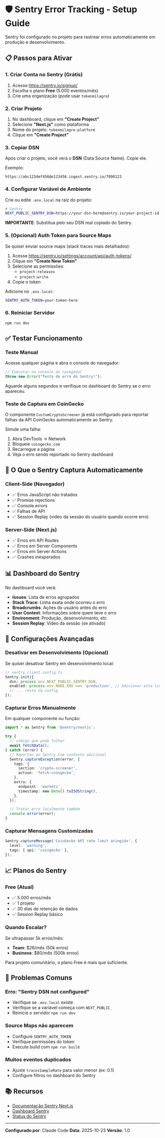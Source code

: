 # 🛡️ Sentry Error Tracking - Setup Guide

Sentry foi configurado no projeto para rastrear erros automaticamente em produção e desenvolvimento.

## 📋 Passos para Ativar

### 1. Criar Conta no Sentry (Grátis)

1. Acesse https://sentry.io/signup/
2. Escolha o plano **Free** (5.000 eventos/mês)
3. Crie uma organização (pode usar `tokenmilagre`)

### 2. Criar Projeto

1. No dashboard, clique em **"Create Project"**
2. Selecione **"Next.js"** como plataforma
3. Nome do projeto: `tokenmilagre-platform`
4. Clique em **"Create Project"**

### 3. Copiar DSN

Após criar o projeto, você verá o **DSN** (Data Source Name). Copie ele.

Exemplo:
```
https://abc123def456@o123456.ingest.sentry.io/7890123
```

### 4. Configurar Variável de Ambiente

Crie ou edite `.env.local` na raiz do projeto:

```bash
# Sentry
NEXT_PUBLIC_SENTRY_DSN=https://your-dsn-here@sentry.io/your-project-id
```

**IMPORTANTE**: Substitua pelo seu DSN real copiado do Sentry.

### 5. (Opcional) Auth Token para Source Maps

Se quiser enviar source maps (stack traces mais detalhados):

1. Acesse https://sentry.io/settings/account/api/auth-tokens/
2. Clique em **"Create New Token"**
3. Selecione as permissões:
   - `project:releases`
   - `project:write`
4. Copie o token

Adicione no `.env.local`:
```bash
SENTRY_AUTH_TOKEN=your-token-here
```

### 6. Reiniciar Servidor

```bash
npm run dev
```

## ✅ Testar Funcionamento

### Teste Manual

Acesse qualquer página e abra o console do navegador:

```javascript
// Executar no console do navegador
throw new Error("Teste de erro do Sentry!");
```

Aguarde alguns segundos e verifique no dashboard do Sentry se o erro apareceu.

### Teste de Captura em CoinGecko

O componente `CustomCryptoScreener` já está configurado para reportar falhas da API CoinGecko automaticamente ao Sentry.

Simule uma falha:
1. Abra DevTools → Network
2. Bloqueie `coingecko.com`
3. Recarregue a página
4. Veja o erro sendo reportado no Sentry dashboard

## 🎯 O Que o Sentry Captura Automaticamente

### Client-Side (Navegador)
- ✅ Erros JavaScript não tratados
- ✅ Promise rejections
- ✅ Console errors
- ✅ Falhas de API
- ✅ Session Replay (vídeo da sessão do usuário quando ocorre erro)

### Server-Side (Next.js)
- ✅ Erros em API Routes
- ✅ Erros em Server Components
- ✅ Erros em Server Actions
- ✅ Crashes inesperados

## 📊 Dashboard do Sentry

No dashboard você verá:

- **Issues**: Lista de erros agrupados
- **Stack Trace**: Linha exata onde ocorreu o erro
- **Breadcrumbs**: Ações do usuário antes do erro
- **User Context**: Informações sobre quem teve o erro
- **Environment**: Produção, desenvolvimento, etc
- **Session Replay**: Vídeo da sessão (se ativado)

## 🔧 Configurações Avançadas

### Desativar em Desenvolvimento (Opcional)

Se quiser desativar Sentry em desenvolvimento local:

```typescript
// sentry.client.config.ts
Sentry.init({
  dsn: process.env.NEXT_PUBLIC_SENTRY_DSN,
  enabled: process.env.NODE_ENV === 'production', // Adicionar esta linha
  // ... resto da config
});
```

### Capturar Erros Manualmente

Em qualquer componente ou função:

```typescript
import * as Sentry from '@sentry/nextjs';

try {
  // código que pode falhar
  await fetchData();
} catch (error) {
  // Reportar ao Sentry com contexto adicional
  Sentry.captureException(error, {
    tags: {
      section: 'crypto-screener',
      action: 'fetch-coingecko',
    },
    extra: {
      endpoint: 'markets',
      timestamp: new Date().toISOString(),
    },
  });

  // Tratar erro localmente também
  console.error(error);
}
```

### Capturar Mensagens Customizadas

```typescript
Sentry.captureMessage('CoinGecko API rate limit atingido', {
  level: 'warning',
  tags: { api: 'coingecko' },
});
```

## 📈 Planos do Sentry

### Free (Atual)
- ✅ 5.000 erros/mês
- ✅ 1 projeto
- ✅ 30 dias de retenção de dados
- ✅ Session Replay básico

### Quando Escalar?
Se ultrapassar 5k erros/mês:
- **Team**: $26/mês (50k erros)
- **Business**: $80/mês (500k erros)

Para projeto comunitário, o plano Free é mais que suficiente.

## 🚨 Problemas Comuns

### Erro: "Sentry DSN not configured"
- Verifique se `.env.local` existe
- Verifique se a variável começa com `NEXT_PUBLIC_`
- Reinicie o servidor `npm run dev`

### Source Maps não aparecem
- Configure `SENTRY_AUTH_TOKEN`
- Verifique permissões do token
- Execute build com `npm run build`

### Muitos eventos duplicados
- Ajuste `tracesSampleRate` para valor menor (ex: 0.1)
- Configure filtros no dashboard do Sentry

## 📚 Recursos

- [Documentação Sentry Next.js](https://docs.sentry.io/platforms/javascript/guides/nextjs/)
- [Dashboard Sentry](https://sentry.io/)
- [Status do Sentry](https://status.sentry.io/)

---

**Configurado por**: Claude Code
**Data**: 2025-10-23
**Versão**: 1.0
